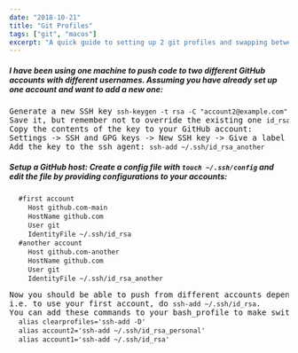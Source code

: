 ```yaml
---
date: "2018-10-21"
title: "Git Profiles"
tags: ["git", "macos"]
excerpt: "A quick guide to setting up 2 git profiles and swapping between them"
---
```


<h5>I have been using one machine to push code to two different GitHub accounts with different usernames. Assuming you have already set up one account and want to add a new one:</h5>
<pre>
Generate a new SSH key <code>ssh-keygen -t rsa -C "account2@example.com"</code>
Save it, but remember not to override the existing one <code>id_rsa</code>. Give it a different name, e.g. <code>id_rsa_another</code>
Copy the contents of the key to your GitHub account:
Settings -> SSH and GPG keys -> New SSH key -> Give a label and paste the key -> Add SSH key
Add the key to the ssh agent: <code>ssh-add ~/.ssh/id_rsa_another</code>
</pre>
<h5>Setup a GitHub host: Create a config file with <code>touch ~/.ssh/config</code> and edit the file by providing configurations to your accounts:</h5>
<pre>
  <code>#first account</code>
    <code>Host github.com-main</code>
    <code>HostName github.com</code>
    <code>User git</code>
    <code>IdentityFile ~/.ssh/id_rsa</code>
  <code>#another account</code>
    <code>Host github.com-another</code>
    <code>HostName github.com</code>
    <code>User git</code>
    <code>IdentityFile ~/.ssh/id_rsa_another</code>
</pre>
<pre>
Now you should be able to push from different accounts depending on what key you add to the ssh agent:
i.e. to use your first account, do <code>ssh-add ~/.ssh/id_rsa</code>.
You can add these commands to your bash_profile to make switching easier:
  <code>alias clearprofiles='ssh-add -D'</code>
  <code>alias account2='ssh-add ~/.ssh/id_rsa_personal'</code>
  <code>alias account1='ssh-add ~/.ssh/id_rsa'</code>
</pre>
